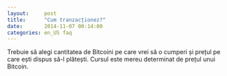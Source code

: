 ```yaml
---
layout:     post
title:      "Cum tranzacționez?"
date:       2014-11-07 00:14:00
categories: en_US faq
---
```


Trebuie să alegi cantitatea de Bitcoini pe care vrei să o cumperi și prețul pe care ești dispus să-l plătești. Cursul este mereu determinat de prețul unui Bitcoin.
